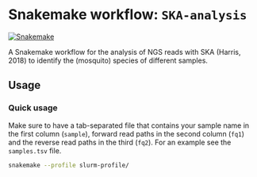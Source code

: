 # Snakemake workflow: `SKA-analysis`

[![Snakemake](https://img.shields.io/badge/snakemake-≥6.3.0-brightgreen.svg)](https://snakemake.github.io)


A Snakemake workflow for the analysis of NGS reads with SKA (Harris, 2018) to identify the (mosquito) species of different samples.


## Usage
### Quick usage

Make sure to have a tab-separated file that contains your sample name in the first column (`sample`), forward read paths in the second column (`fq1`) and the reverse read paths in the third (`fq2`). For an example see the `samples.tsv` file.

```bash
snakemake --profile slurm-profile/
```

